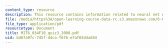 ```yaml
---
content_type: resource
description: This resource contains information related to neural net notes.
file: /media/https%3A/open-learning-course-data-rc.s3.amazonaws.com/6-034-artificial-intelligence-fall-2010/bd67a9fc7d5fd4caf676e7af65d4ad44_MIT6_034F10_quiz3_2008.pdf
file_type: application/pdf
resourcetype: Document
title: MIT6_034F10_quiz3_2008.pdf
uid: bd67a9fc-7d5f-d4ca-f676-e7af65d4ad44
---
```

